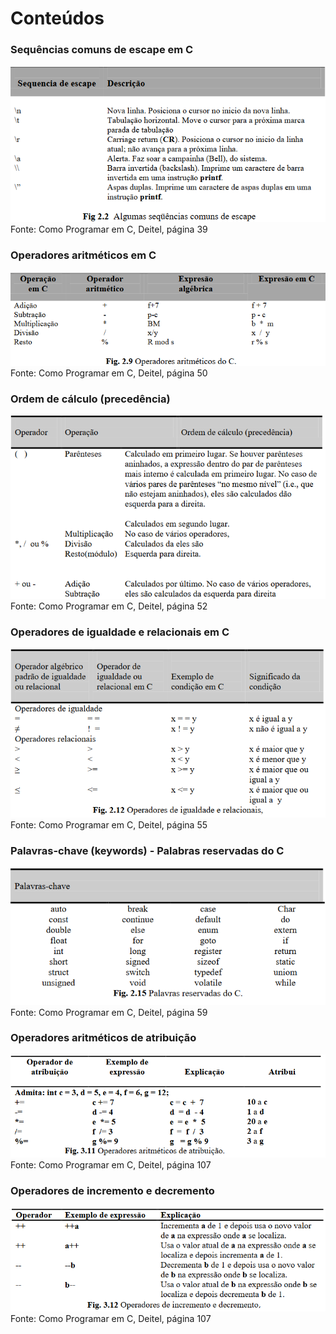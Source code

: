 # Conteúdos

### Sequências comuns de escape em C
![sequencias_escape](/conteudos/sequencias_escape.png)
Fonte: Como Programar em C, Deitel, página 39

### Operadores aritméticos em C
![operadores_aritmeticos](/conteudos/operadores_aritmeticos.png)
Fonte: Como Programar em C, Deitel, página 50

### Ordem de cálculo (precedência)
![ordem_calculo](/conteudos/ordem_calculo.png)
Fonte: Como Programar em C, Deitel, página 52

### Operadores de igualdade e relacionais em C
![operadores_igualdade_relacionais](/conteudos/operadores_igualdade_relacionais.png)
Fonte: Como Programar em C, Deitel, página 55

### Palavras-chave (keywords) - Palabras reservadas do C
![keywords](/conteudos/keywords.png)
Fonte: Como Programar em C, Deitel, página 59

### Operadores aritméticos de atribuição
![operadores_aritmeticos_atribuicao](/conteudos/operadores_aritmeticos_atribuicao.png)
Fonte: Como Programar em C, Deitel, página 107

### Operadores de incremento e decremento
![operadores_incremento_decremento](/conteudos/operadores_incremento_decremento.png)
Fonte: Como Programar em C, Deitel, página 107

